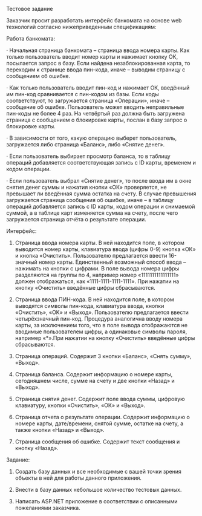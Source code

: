 Тестовое задание

Заказчик просит разработать интерфейс банкомата на основе web технологий согласно нижеприведенным спецификациям:

Работа банкомата:

· Начальная страница банкомата – страница ввода номера карты. Как только пользователь вводит номер карты и нажимает кнопку ОК, посылается запрос в базу. Если найдена незаблокированная карта, то переходим к странице ввода пин-кода, иначе – выводим страницу с сообщением об ошибке.

· Как только пользователь вводит пин-код и нажимает ОК, введённый им пин-код сравнивается с пин-кодом из базы. Если коды соответствуют, то загружается страница «Операции», иначе – сообщение об ошибке. Пользователь может вводить неправильные пин-коды не более 4 раз. На четвёртый раз должна быть загружена страница с сообщением о блокировке карты, послан в базу запрос о блокировке карты.

· В зависимости от того, какую операцию выберет пользователь, загружается либо страница «Баланс», либо «Снятие денег».

· Если пользователь выбирает просмотр баланса, то в таблицу операций добавляется соответствующая запись с ID карты, временем и кодом операции.

· Если пользователь выбрал «Снятие денег», то после ввода им в окне снятия денег суммы и нажатия кнопки «ОК» проверяется, не превышает ли введённая сумма остатка на счету. В случае превышения загружается страница сообщения об ошибке, иначе – в таблицу операций добавляется запись с ID карты, кодом операции и снимаемой суммой, а в таблице карт изменяется сумма на счету, после чего загружается страница отчёта о результате операции.

Интерфейс:

1) Страница ввода номера карты. В ней находится поле, в котором выводится номер карты, клавиатура ввода (цифры 0-9) кнопка «ОК» и кнопка «Очистить». Пользователю предлагается ввести 16-значный номер карты. Единственный возможный способ ввода – нажимать на кнопки с цифрами. В поле вывода номера цифры разделяются на группы по 4, например номер «1111111111111111» должен отображаться, как «1111-1111-1111-1111». При нажатии на кнопку «Очистить» введённые цифры сбрасываются.

2) Страница ввода ПИН-кода. В ней находится поле, в котором выводятся символы пин-кода, клавиатура ввода, кнопки «Очистить», «OK» и «Выход». Пользователю предлагается ввести четырёхзначный пин-код. Процедура аналогична вводу номера карты, за исключением того, что в поле вывода отображаются не вводимые пользователем цифры, а одинаковые символы пароля, например «*».При нажатии на кнопку «Очистить» введённые цифры сбрасываются.

3) Страница операций. Содержит 3 кнопки «Баланс», «Снять сумму», «Выход».

4) Страница баланса. Содержит информацию о номере карты, сегодняшнем числе, сумме на счету и две кнопки «Назад» и «Выход».

5) Страница снятия денег. Содержит поле ввода суммы, цифровую клавиатуру, кнопки «Очистить», «ОК» и «Выход».

6) Страница отчета о результате операции. Содержит информацию о номере карты, дате/времени, снятой сумме, остатке на счету, а также кнопки «Назад» и «Выход».

7) Страница сообщения об ошибке. Содержит текст сообщения и кнопку «Назад».

Задание:

1) Создать базу данных и все необходимые с вашей точки зрения объекты в ней для работы данного приложения.

2) Внести в базу данных небольшое количество тестовых данных.

3) Написать ASP.NET приложение в соответствии с описанными пожеланиями заказчика.
